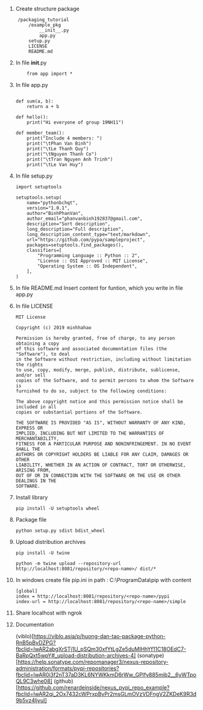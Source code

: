 1. Create structure package
```
    /packaging_tutorial
        /example_pkg
            __init__.py
            app.py
        setup.py
        LICENSE
        README.md
```
2. In file __init__.py
    ```
        from app import *
    ```
3. In file app.py
    ```

    def sum(a, b):
        return a + b

    def hello():
        print("Hi everyone of group 19NH11")

    def member_team():
        print("Include 4 members: ")
        print("\tPhan Van Binh")
        print("\tLe Thanh Quy")
        print("\tNguyen Thanh Co")
        print("\tTran Nguyen Anh Trinh")
        print("\tLe Van Huy")

    ```
4. In file setup.py
    ```
    import setuptools

    setuptools.setup(
        name="pythonbchqt",
        version="1.0.1",
        author="BinhPhanVan",
        author_email="phanvanbinh192837@gmail.com",
        description="Sort description",
        long_description="Full description",
        long_description_content_type="text/markdown",
        url="https://github.com/pypa/sampleproject",
        packages=setuptools.find_packages(),
        classifiers=[
            "Programming Language :: Python :: 2",
            "License :: OSI Approved :: MIT License",
            "Operating System :: OS Independent",
        ],
    )

    ```
5. In file README.md
    Insert content for funtion, which you write in file app.py
6. In file LICENSE
    ```
    MIT License

    Copyright (c) 2019 minhhahao

    Permission is hereby granted, free of charge, to any person obtaining a copy
    of this software and associated documentation files (the "Software"), to deal
    in the Software without restriction, including without limitation the rights
    to use, copy, modify, merge, publish, distribute, sublicense, and/or sell
    copies of the Software, and to permit persons to whom the Software is
    furnished to do so, subject to the following conditions:

    The above copyright notice and this permission notice shall be included in all
    copies or substantial portions of the Software.

    THE SOFTWARE IS PROVIDED "AS IS", WITHOUT WARRANTY OF ANY KIND, EXPRESS OR
    IMPLIED, INCLUDING BUT NOT LIMITED TO THE WARRANTIES OF MERCHANTABILITY,
    FITNESS FOR A PARTICULAR PURPOSE AND NONINFRINGEMENT. IN NO EVENT SHALL THE
    AUTHORS OR COPYRIGHT HOLDERS BE LIABLE FOR ANY CLAIM, DAMAGES OR OTHER
    LIABILITY, WHETHER IN AN ACTION OF CONTRACT, TORT OR OTHERWISE, ARISING FROM,
    OUT OF OR IN CONNECTION WITH THE SOFTWARE OR THE USE OR OTHER DEALINGS IN THE
    SOFTWARE.

    ```
7. Install library
    ```
    pip install -U setuptools wheel
    ```
8. Package file
    ```
    python setup.py sdist bdist_wheel
    ```
9. Upload distribution archives
    ```
    pip install -U twine

    python -m twine upload --repository-url http://localhost:8081/repository/<repo-name>/ dist/*
    ```
10. In windows 
    create file pip.ini in path :   C:\ProgramData\pip
    with content
    ```
    [global]
    index = http://localhost:8081/repository/<repo-name>/pypi
    index-url = http://localhost:8081/repository/<repo-name>/simple
    ```
11. Share localhost with ngrok
12. Documentation

    (viblo)[https://viblo.asia/p/huong-dan-tao-package-python-RnB5pBvDZPG?fbclid=IwAR2abgXrSTj1U_pSQm30xfYtLgZe5duMIHhYf11C18OEdC7-BaRpQxt5wpY#_upload-distribution-archives-4]
    (sonatype)[https://help.sonatype.com/repomanager3/nexus-repository-administration/formats/pypi-repositories?fbclid=IwAR0i3f2nT37aD3KL6NYWKkmD6rWw_GPlfy885mib2__6yWTpoQL9C3whe08]
    (github)[https://github.com/renardeinside/nexus_pypi_repo_example?fbclid=IwAR2qi_2Ox7432cWPrxpByPr2msGLmOVzVDFngV2ZKDeK9R3d9b5vz4ljyuI]